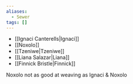 ```yaml
---
aliases:
  - Sewer
tags: []
---
```

* [[Ignaci Canterells|Ignaci]]
* [[Noxolo]]
* [[Tzeniwe|Tzeniwe]]
* [[Liana Salazar|Liana]]
* [[Finnick Bristle|Finnick]]

Noxolo not as good at weaving as Ignaci & Noxolo
